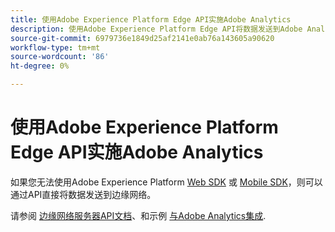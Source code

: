 ```yaml
---
title: 使用Adobe Experience Platform Edge API实施Adobe Analytics
description: 使用Adobe Experience Platform Edge API将数据发送到Adobe Analytics。
source-git-commit: 6979736e1849d25af2141e0ab76a143605a90620
workflow-type: tm+mt
source-wordcount: '86'
ht-degree: 0%

---
```



# 使用Adobe Experience Platform Edge API实施Adobe Analytics

如果您无法使用Adobe Experience Platform [Web SDK](../web-sdk/overview.md) 或 [Mobile SDK](../mobile-sdk/overview.md)，则可以通过API直接将数据发送到边缘网络。

请参阅 [边缘网络服务器API文档](https://experienceleague.adobe.com/docs/experience-platform/edge-network-server-api/overview.html)、和示例 [与Adobe Analytics集成](https://experienceleague.adobe.com/docs/experience-platform/edge-network-server-api/interacting-other-adobe-solutions/interacting-adobe-analytics.html).
